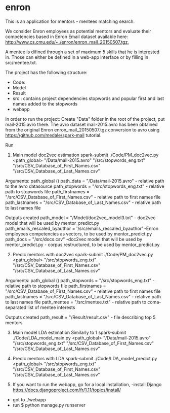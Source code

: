 # enron
This is an application for mentors - mentees matching search.

We consider Enron employees as potential mentors and evaluate their competencies based in Enron Email dataset available here: http://www.cs.cmu.edu/~./enron/enron_mail_20150507.tgz,

A mentee is difined through a set of maximum 5 skills that he is interested in. Those can either be defined in a web-app interface or by filling in src/mentee.txt.

The project has the following structure:
- Code: 
- Model
- Result
- src : contains project dependencies stopwords and popular first and last names added to the stopwords
- webapp

In order to run the project:
Create "Data" folder in the root of the project, put mail-2015.avro there. The avro dataset mail-2015.avro has been obtained from the original Enron enron_mail_20150507.tgz conversion to avro using  https://github.com/medale/spark-mail tutorial.

Run 
1) Main model doc2vec estimation
spark-submit ./Code/PM_doc2vec.py <path_global> "/Data/mail-2015.avro"  "/src/stopwords_eng.txt" "/src/CSV_Database_of_First_Names.csv" "/src/CSV_Database_of_Last_Names.csv"

Arguments: 
path_global ()
path_data = "/Data/mail-2015.avro" - relative path to the avro datasource
path_stopwords = "/src/stopwords_eng.txt" - relative path to stopwords file
path_firstnames = "/src/CSV_Database_of_First_Names.csv" - relative path to first names file
path_lastnames = "/src/CSV_Database_of_Last_Names.csv" - relative path to last names file


Outputs created 
path_model = "/Model/doc2vec_model3.txt" - doc2vec model that will be used by mentor_predict.py
path_emails_rescaled_byauthor = '/src/emails_rescaled_byauthor' -Enron employees competencies as vectors, to be used by mentor_predict.py
path_docs = "/src/docs.csv" -doc2vec model that will be used by mentor_predict.py - corpus restructured, to be used by mentor_predict.py

2) Predic mentors with doc2vec
spark-submit ./Code/PM_doc2vec.py <path_global>  "/src/stopwords_eng.txt" "/src/CSV_Database_of_First_Names.csv" "/src/CSV_Database_of_Last_Names.csv"

Arguments: 
path_global ()
path_stopwords = "/src/stopwords_eng.txt" - relative path to stopwords file
path_firstnames = "/src/CSV_Database_of_First_Names.csv" - relative path to first names file
path_lastnames = "/src/CSV_Database_of_Last_Names.csv" - relative path to last names file
path_mentee =  "/src/mentee.txt" - relative path to  coma-separated list of mentee interests

Outputs created 
path_result = "/Result/result.csv" - file describing top 5 mentors

3) Main model LDA estimation 
Similarly to 1
spark-submit ./Code/LDA_model_main.py <path_global> "/Data/mail-2015.avro"  "/src/stopwords_eng.txt" "/src/CSV_Database_of_First_Names.csv" "/src/CSV_Database_of_Last_Names.csv"

4) Predic mentors with LDA
spark-submit ./Code/LDA_model_predict.py <path_global> "/src/stopwords_eng.txt" "/src/CSV_Database_of_First_Names.csv" "/src/CSV_Database_of_Last_Names.csv"

5) If you want to run the webapp, go for a local installation, 
-install Django https://docs.djangoproject.com/fr/1.11/topics/install/
- got to ./webapp
- run $ python manage.py runserver


